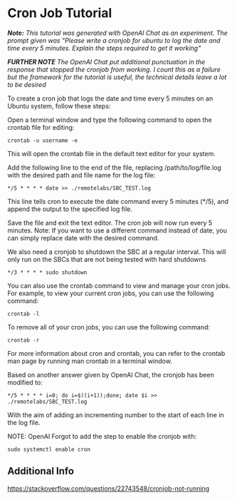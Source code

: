 # Cron Job Tutorial

***Note:*** _This tutorial was generated with OpenAI Chat as an experiment. The prompt given was
"Please write a cronjob for ubuntu to log the date and time every 5 minutes. Explain the steps required to get it working"_

***FURTHER NOTE***
_The OpenAI Chat put additional punctuation in the response that stopped the cronjob from working. I count this as a failure but the framework for the tutorial is useful, the technical details leave a lot to be desired_

To create a cron job that logs the date and time every 5 minutes on an Ubuntu system, follow these steps:

Open a terminal window and type the following command to open the crontab file for editing:
```
crontab -u username -e
```
This will open the crontab file in the default text editor for your system.

Add the following line to the end of the file, replacing /path/to/log/file.log with the desired path and file name for the log file:
```
*/5 * * * * date >> ./remotelabs/SBC_TEST.log
```
This line tells cron to execute the date command every 5 minutes (*/5), and append the output to the specified log file.

Save the file and exit the text editor. The cron job will now run every 5 minutes.
Note: If you want to use a different command instead of date, you can simply replace date with the desired command.

We also need a cronjob to shutdown the SBC at a regular interval. This will only run on the SBCs that are not being tested with hard shutdowns
```
*/3 * * * * sudo shutdown
```


You can also use the crontab command to view and manage your cron jobs. For example, to view your current cron jobs, you can use the following command:

```
crontab -l
```
To remove all of your cron jobs, you can use the following command:

```
crontab -r
```
For more information about cron and crontab, you can refer to the crontab man page by running man crontab in a terminal window.


Based on another answer given by OpenAI Chat, the cronjob has been modified to:

```
*/5 * * * * i=0; do i=$((i+1));done; date $i >> ./remotelabs/SBC_TEST.log
```
With the aim of adding an incrementing number to the start of each line in the log file.


NOTE: OpenAI Forgot to add the step to enable the cronjob with:
```
sudo systemctl enable cron
```
## Additional Info
https://stackoverflow.com/questions/22743548/cronjob-not-running
